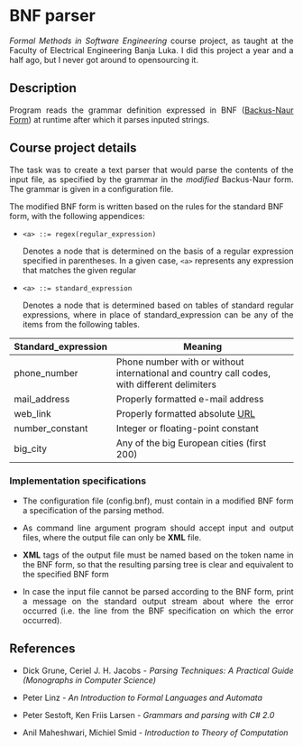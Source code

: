 # BNF parser
<p align="justify"><i>Formal Methods in Software Engineering</i> course project, as taught at the Faculty of Electrical Engineering Banja Luka. I did this project a year and a half ago, but I never got around to opensourcing it.</p>

## Description
<p align="justify">Program reads the grammar definition expressed in BNF (<a href="https://en.wikipedia.org/wiki/Backus%E2%80%93Naur_form">Backus-Naur Form</a>) at runtime after which it parses inputed strings.</p>

## Course project details
<p align="justify">The task was to create a text parser that would parse the contents of the input file, as specified by the grammar in the <i>modified</i> Backus-Naur form. The grammar is given in a configuration file.<br>

The modified BNF form is written based on the rules for the standard BNF form, with the following appendices:</p>

- `<a> ::= regex(regular_expression)` <p align="justify"> Denotes a node that is determined on the basis of a regular expression specified in parentheses. In a given case, `<a>` represents any expression that matches the given regular</p>
- `<a> ::= standard_expression` <p align="justify"> Denotes a node that is determined based on tables of standard regular expressions, where in place of standard_expression can be any of the items from the following tables.</p>

Standard_expression | Meaning 
---|---
phone_number | Phone number with or without international and country call codes, with different delimiters
mail_address | Properly formatted e-mail address
web_link | Properly formatted absolute [URL](https://en.wikipedia.org/wiki/URL)
number_constant | Integer or floating-point constant
big_city | Any of the big European cities (first 200)

### Implementation specifications
- <p align="justify">The configuration file (config.bnf), must contain in a modified BNF form a specification of the parsing method.</p>
- <p align="justify">As command line argument program should accept input and output files, where the output file can only be <b>XML</b> file.</p>
- <p align="justify"><b>XML</b> tags of the output file must be named based on the token name in the BNF form, so that the resulting parsing tree is clear and equivalent to the specified BNF form</p>
- <p align="justify">In case the input file cannot be parsed according to the BNF form, print a message on the standard output stream about where the error occurred (i.e. the line from the BNF specification on which the error occurred).</p>

## References
<ul>
<li><p align="justify">Dick Grune, Ceriel J. H. Jacobs - <i>Parsing Techniques: A Practical Guide (Monographs in Computer Science)</i></p></li>
<li><p align="justify">Peter Linz - <i>An Introduction to Formal Languages and Automata</i></p></li>
<li><p align="justify">Peter Sestoft, Ken Friis Larsen - <i>Grammars and parsing with C# 2.0</i></p></li>
<li><p align="justify">Anil Maheshwari, Michiel Smid - <i>Introduction to Theory of Computation</i></p></li>